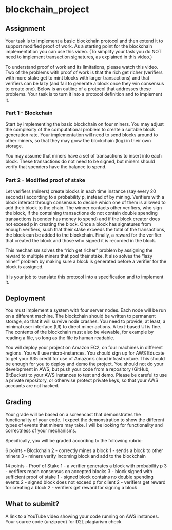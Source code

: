# blockchain_project

## Assignment
Your task is to implement a basic blockchain protocol and then extend it to support modified proof of work. As a starting point for the blockchain implementation you can use this video. (To simplify your task you do NOT need to implement transaction signatures, as explained in this video.)

To understand proof of work and its limitations, please watch this video. Two of the problems with proof of work is that the rich get richer (verifiers with more stake get to mint blocks with larger transactions) and that verifiers can be lazy (and fail to generate a block once they win consensus to create one). Below is an outline of a protocol that addresses these problems. Your task is to turn it into a protocol definition and to implement it.

### Part 1 - Blockchain
Start by implementing the basic blockchain on four miners. You may adjust the complexity of the computational problem to create a suitable block generation rate. Your implementation will need to send blocks around to other miners, so that they may grow the blockchain (log) in their own storage.

You may assume that miners have a set of transactions to insert into each block. These transactions do not need to be signed, but miners should verify that spenders have the balance to spend.

### Part 2 - Modified proof of stake
Let verifiers (miners) create blocks in each time instance (say every 20 seconds) according to a probability p, instead of by mining. Verifiers with a block interact through consensus to decide which one of them is allowed to add their block to the chain. The winner contacts other verifiers, who sign the block, if the containing transactions do not contain double spending transactions (spender has money to spend) and if the block creator does not exceed p in creating the block. Once a block has signatures from enough verifiers, such that their stake exceeds the total of the transactions, the block can be added to the blockchain. Finally, a reward for the verifier that created the block and those who signed it is recorded in the block.

This mechanism solves the “rich get richer” problem by assigning the reward to multiple miners that pool their stake. It also solves the “lazy miner” problem by making sure a block is generated before a verifier for the block is assigned.

It is your job to translate this protocol into a specification and to implement it.

## Deployment
You must implement a system with four server nodes. Each node will be run on a different machine. The blockchain should be written to permanent storage, so that it will survive node crashes. You need to provide, at least, a minimal user interface (UI) to direct miner actions. A text-based UI is fine. The contents of the blockchain must also be viewable, for example by reading a file, so long as the file is human readable.

You will deploy your project on Amazon EC2, on four machines in different regions. You will use micro-instances. You should sign up for AWS Educate to get your $35 credit for use of Amazon’s cloud infrastructure. This should be enough for you to deploy and demo the project. You should not do your development in AWS, but push your code from a repository (GitHub, BitBucket) to your AWS instances to test and demo. Please be careful to use a private repository, or otherwise protect private keys, so that your AWS accounts are not hacked.

## Grading
Your grade will be based on a screencast that demonstrates the functionality of your code. I expect the demonstration to show the different types of events that miners may take. I will be looking for functionality and correctness of your mechanisms.

Specifically, you will be graded according to the following rubric:

6 points - Blockchain
2 - correctly mines a block
1 - sends a block to other miners
3 - miners verify incoming block and add to the blockchain

14 points - Proof of Stake
1 - a verifier generates a block with probability p
3 - verifiers reach consensus on accepted blocks
3 - block signed with sufficient proof of stake
1 - signed block contains no double spending events
2 - signed block does not exceed p for client
2 - verifiers get reward for creating a block
2 - verifiers get reward for signing a block


## What to submit?
A link to a YouTube video showing your code running on AWS instances.
Your source code (unzipped) for D2L plagiarism check